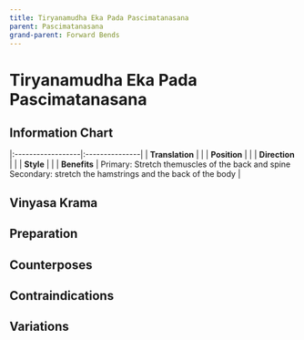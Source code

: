 ```yaml
---
title: Tiryanamudha Eka Pada Pascimatanasana
parent: Pascimatanasana
grand-parent: Forward Bends
---
```

# Tiryanamudha Eka Pada Pascimatanasana

## Information Chart

|:------------------|:---------------|
| **Translation**       |    |
| **Position**          |    |
| **Direction**         |     |
| **Style**             |     |
| **Benefits**          | Primary: Stretch themuscles of the back and spine <br> Secondary: stretch the hamstrings and the back of the body   |


## Vinyasa Krama 

## Preparation 

## Counterposes

## Contraindications

## Variations